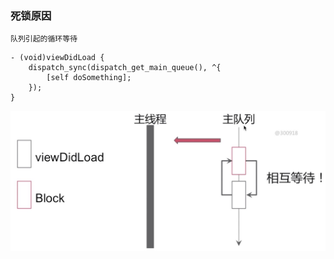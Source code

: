 ### 死锁原因

`队列引起的循环等待`

    - (void)viewDidLoad {
        dispatch_sync(dispatch_get_main_queue(), ^{
            [self doSomething];
        });
    }

![1](images/1.png)

